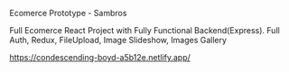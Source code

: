 Ecomerce Prototype - Sambros

Full Ecomerce React Project with Fully Functional Backend(Express). Full Auth, Redux, FileUpload, Image Slideshow, Images Gallery

https://condescending-boyd-a5b12e.netlify.app/
